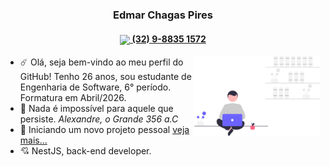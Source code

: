 <!--Meu nome:-->
<h3 align="center">Edmar Chagas Pires</h3>
<!--Link para WhatsappWeb-->
<h4 align=center ><a href="https://web.whatsapp.com/send/?phone=32988351572" rel="nofollow"><img src="https://static-00.iconduck.com/assets.00/whatsapp-icon-2040x2048-8b5th74o.png" height="20px" align="center"><strong> (32) 9-8835 1572</strong></a></h4>
<!--Imagem decorativa:-->
<img align="right" src="https://raw.githubusercontent.com/edmarpires9/edmarpires9/08ac4f106fb7a1af1860da86eb29ef47129147e5/Imagens/background.svg" style="width: 40%;">
<!--Biografia-->
<ul>
  <li>☄️ Olá, seja bem-vindo ao meu perfil do GitHub! Tenho 26 anos, sou estudante de Engenharia de Software, 6° período. Formatura em Abril/2026.</li>
  <li>🌌 Nada é impossível para aquele que persiste. <em>Alexandre, o Grande 356 a.C</em></li>
  <li>🔭 Iniciando um novo projeto pessoal <a href="https://github.com/edmarpires9?tab=repositories">veja mais...</a></li>
  <li>💘 NestJS, back-end developer.</li>
</ul>
